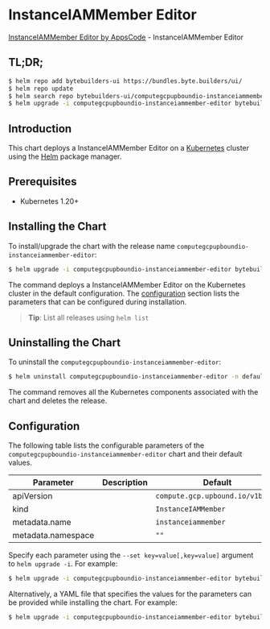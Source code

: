 # InstanceIAMMember Editor

[InstanceIAMMember Editor by AppsCode](https://byte.builders) - InstanceIAMMember Editor

## TL;DR;

```bash
$ helm repo add bytebuilders-ui https://bundles.byte.builders/ui/
$ helm repo update
$ helm search repo bytebuilders-ui/computegcpupboundio-instanceiammember-editor --version=v0.4.18
$ helm upgrade -i computegcpupboundio-instanceiammember-editor bytebuilders-ui/computegcpupboundio-instanceiammember-editor -n default --create-namespace --version=v0.4.18
```

## Introduction

This chart deploys a InstanceIAMMember Editor on a [Kubernetes](http://kubernetes.io) cluster using the [Helm](https://helm.sh) package manager.

## Prerequisites

- Kubernetes 1.20+

## Installing the Chart

To install/upgrade the chart with the release name `computegcpupboundio-instanceiammember-editor`:

```bash
$ helm upgrade -i computegcpupboundio-instanceiammember-editor bytebuilders-ui/computegcpupboundio-instanceiammember-editor -n default --create-namespace --version=v0.4.18
```

The command deploys a InstanceIAMMember Editor on the Kubernetes cluster in the default configuration. The [configuration](#configuration) section lists the parameters that can be configured during installation.

> **Tip**: List all releases using `helm list`

## Uninstalling the Chart

To uninstall the `computegcpupboundio-instanceiammember-editor`:

```bash
$ helm uninstall computegcpupboundio-instanceiammember-editor -n default
```

The command removes all the Kubernetes components associated with the chart and deletes the release.

## Configuration

The following table lists the configurable parameters of the `computegcpupboundio-instanceiammember-editor` chart and their default values.

|     Parameter      | Description |                   Default                   |
|--------------------|-------------|---------------------------------------------|
| apiVersion         |             | <code>compute.gcp.upbound.io/v1beta1</code> |
| kind               |             | <code>InstanceIAMMember</code>              |
| metadata.name      |             | <code>instanceiammember</code>              |
| metadata.namespace |             | <code>""</code>                             |


Specify each parameter using the `--set key=value[,key=value]` argument to `helm upgrade -i`. For example:

```bash
$ helm upgrade -i computegcpupboundio-instanceiammember-editor bytebuilders-ui/computegcpupboundio-instanceiammember-editor -n default --create-namespace --version=v0.4.18 --set apiVersion=compute.gcp.upbound.io/v1beta1
```

Alternatively, a YAML file that specifies the values for the parameters can be provided while
installing the chart. For example:

```bash
$ helm upgrade -i computegcpupboundio-instanceiammember-editor bytebuilders-ui/computegcpupboundio-instanceiammember-editor -n default --create-namespace --version=v0.4.18 --values values.yaml
```
